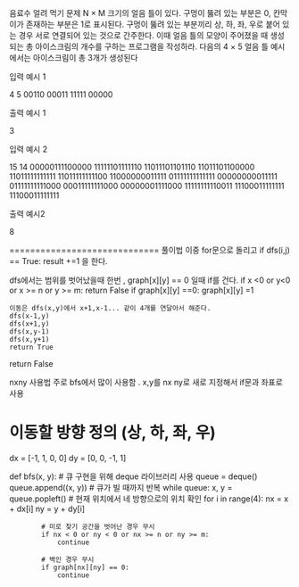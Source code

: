 음료수 얼려 먹기
문제
N × M 크기의 얼음 틀이 있다. 구멍이 뚫려 있는 부분은 0, 칸막이가 존재하는 부분은 1로 표시된다.
구멍이 뚫려 있는 부분끼리 상, 하, 좌, 우로 붙어 있는 경우 서로 연결되어 있는 것으로 간주한다.
이때 얼음 틀의 모양이 주어졌을 때 생성되는 총 아이스크림의 개수를 구하는 프로그램을 작성하라.
다음의 4 × 5 얼음 틀 예시에서는 아이스크림이 총 3개가 생성된다

입력 예시 1

4 5
00110
00011
11111
00000

출력 예시 1

3

입력 예시 2

15 14
00000111100000
11111101111110
11011101101110
11011101100000
11011111111111
11011111111100
11000000011111
01111111111111
00000000011111
01111111111000
00011111111000
00000001111000
11111111110011
11100011111111
11100011111111

출력 예시2

8

=============================
풀이법
이중 for문으로 돌리고 if dfs(i,j) == True: result +=1 을 한다.

dfs에서는 범위를 벗어났을때 한번 , graph[x][y] == 0 일때 if를 건다.
if x <0 or y<0 or x >= n or y >= m:
return False
if graph[x][y] ==0:
graph[x][y] =1

    이동은 dfs(x,y)에서 x+1,x-1... 같이 4개를 연달아서 해준다.
    dfs(x-1,y)
    dfs(x+1,y)
    dfs(x,y-1)
    dfs(x,y+1)
    return True

return False

nxny 사용법
주로 bfs에서 많이 사용함 .
x,y를 nx ny로 새로 지정해서 if문과 좌표로 사용

# 이동할 방향 정의 (상, 하, 좌, 우)

dx = [-1, 1, 0, 0]
dy = [0, 0, -1, 1]

def bfs(x, y): # 큐 구현을 위해 deque 라이브러리 사용
queue = deque()
queue.append((x, y)) # 큐가 빌 때까지 반복
while queue:
x, y = queue.popleft() # 현재 위치에서 네 방향으로의 위치 확인
for i in range(4):
nx = x + dx[i]
ny = y + dy[i]

            # 미로 찾기 공간을 벗어난 경우 무시
            if nx < 0 or ny < 0 or nx >= n or ny >= m:
                continue

            # 벽인 경우 무시
            if graph[nx][ny] == 0:
                continue

